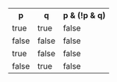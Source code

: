 <table class="tg">
  <tr>
    <th class="tg-031e">p</th>
    <th class="tg-031e">q</th>
    <th class="tg-031e">p &amp; (!p &amp; q)<br></th>
  </tr>
  <tr>
    <td class="tg-031e">true</td>
    <td class="tg-031e">true</td>
    <td class="tg-031e">false</td>
  </tr>
  <tr>
    <td class="tg-031e">false<br></td>
    <td class="tg-031e">false</td>
    <td class="tg-031e">false</td>
  </tr>
  <tr>
    <td class="tg-031e">true</td>
    <td class="tg-031e">false<br></td>
    <td class="tg-031e">false</td>
  </tr>
  <tr>
    <td class="tg-031e">false<br></td>
    <td class="tg-031e">true</td>
    <td class="tg-031e">false<br></td>
  </tr>
</table>
